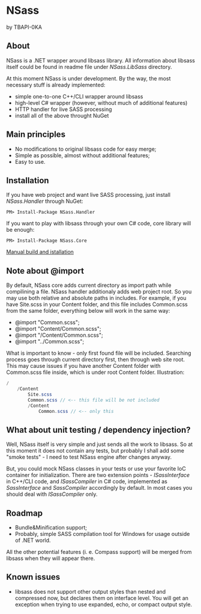 NSass
=====

by TBAPI-0KA

About
-----

NSass is a .NET wrapper around libsass library. All information about libsass itself could be found in readme file under *NSass.LibSass* directory.

At this moment NSass is under development. By the way, the most necessary stuff is already implemented:

* simple one-to-one C++/CLI wrapper around libsass
* high-level C# wrapper (however, without much of additional features)
* HTTP handler for live SASS processing
* install all of the above throught NuGet

Main principles
---------------

* No modifications to original libsass code for easy merge;
* Simple as possible, almost without additional features;
* Easy to use.

Installation
------------

If you have web project and want live SASS processing, just install *NSass.Handler* through NuGet:

```
PM> Install-Package NSass.Handler
```

If you want to play with libsass through your own C# code, core library will be enough:

```
PM> Install-Package NSass.Core
```

[Manual build and istallation](https://github.com/TBAPI-0KA/NSass/wiki/Manual-build-and-installation)

Note about @import
------------------

By default, NSass core adds current directory as import path while compilining a file. NSass handler additionaly adds web project root.
So you may use both relative and absolute paths in includes. For example, if you have Site.scss in your Content folder, and this file includes Common.scss from the same folder, everything below will work in the same way:

* @import "Common.scss";
* @import "Content/Common.scss";
* @import "/Content/Common.scss";
* @import "../Common.scss";

What is important to know - only first found file will be included. Searching process goes through current directory first, then through web site root.
This may cause issues if you have another Content folder with Common.scss file inside, which is under root Content folder. Illustration:

```c#
/
	/Content
		Site.scss
		Common.scss // <-- this file will be not included
		/Content
			Common.scss // <-- only this
```

What about unit testing / dependency injection?
-----------------------------------------------

Well, NSass itself is very simple and just sends all the work to libsass.
So at this moment it does not contain any tests, but probably I shall add some "smoke tests" - I need to test NSass engine after changes anyway.

But, you could mock NSass classes in your tests or use your favorite IoC container for initialization.
There are two extension points - *ISassInterface* in C++/CLI code, and *ISassCompiler* in C# code, implemented as *SassInterface* and *SassCompiler* accordingly by default.
In most cases you should deal with *ISassCompiler* only.

Roadmap
-------

* Bundle&Minification support;
* Probably, simple SASS compilation tool for Windows for usage outside of .NET world.

All the other potential features (i. e. Compass support) will be merged from libsass when they will appear there.

Known issues
------------

* libsass does not support other output styles than nested and compressed now, but declares them on interface level. You will get an exception when trying to use expanded, echo, or compact output style.